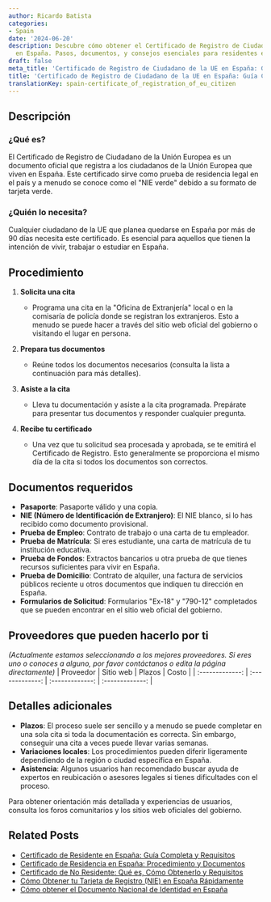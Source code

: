 ```yaml
---
author: Ricardo Batista
categories:
- Spain
date: '2024-06-20'
description: Descubre cómo obtener el Certificado de Registro de Ciudadano de la UE
  en España. Pasos, documentos, y consejos esenciales para residentes europeos.
draft: false
meta_title: 'Certificado de Registro de Ciudadano de la UE en España: Guía Completa'
title: 'Certificado de Registro de Ciudadano de la UE en España: Guía Completa'
translationKey: spain-certificate_of_registration_of_eu_citizen
---
```



## Descripción
### ¿Qué es?
El Certificado de Registro de Ciudadano de la Unión Europea es un documento oficial que registra a los ciudadanos de la Unión Europea que viven en España. Este certificado sirve como prueba de residencia legal en el país y a menudo se conoce como el "NIE verde" debido a su formato de tarjeta verde.

### ¿Quién lo necesita?
Cualquier ciudadano de la UE que planea quedarse en España por más de 90 días necesita este certificado. Es esencial para aquellos que tienen la intención de vivir, trabajar o estudiar en España.

## Procedimiento
1. **Solicita una cita**
   - Programa una cita en la "Oficina de Extranjería" local o en la comisaría de policía donde se registran los extranjeros. Esto a menudo se puede hacer a través del sitio web oficial del gobierno o visitando el lugar en persona.
   
2. **Prepara tus documentos**
   - Reúne todos los documentos necesarios (consulta la lista a continuación para más detalles).

3. **Asiste a la cita**
   - Lleva tu documentación y asiste a la cita programada. Prepárate para presentar tus documentos y responder cualquier pregunta.

4. **Recibe tu certificado**
   - Una vez que tu solicitud sea procesada y aprobada, se te emitirá el Certificado de Registro. Esto generalmente se proporciona el mismo día de la cita si todos los documentos son correctos.

## Documentos requeridos
- **Pasaporte**: Pasaporte válido y una copia.
- **NIE (Número de Identificación de Extranjero)**: El NIE blanco, si lo has recibido como documento provisional.
- **Prueba de Empleo**: Contrato de trabajo o una carta de tu empleador.
- **Prueba de Matrícula**: Si eres estudiante, una carta de matrícula de tu institución educativa.
- **Prueba de Fondos**: Extractos bancarios u otra prueba de que tienes recursos suficientes para vivir en España.
- **Prueba de Domicilio**: Contrato de alquiler, una factura de servicios públicos reciente u otros documentos que indiquen tu dirección en España.
- **Formularios de Solicitud**: Formularios "Ex-18" y "790-12" completados que se pueden encontrar en el sitio web oficial del gobierno.

## Proveedores que pueden hacerlo por ti
_(Actualmente estamos seleccionando a los mejores proveedores. Si eres uno o conoces a alguno, por favor contáctanos o edita la página directamente)_
| Proveedor        |     Sitio web     |     Plazos    |       Costo      |
| :-------------: | :-------------: |  :-------------: | :-------------: |

## Detalles adicionales
- **Plazos**: El proceso suele ser sencillo y a menudo se puede completar en una sola cita si toda la documentación es correcta. Sin embargo, conseguir una cita a veces puede llevar varias semanas.
- **Variaciones locales**: Los procedimientos pueden diferir ligeramente dependiendo de la región o ciudad específica en España.
- **Asistencia**: Algunos usuarios han recomendado buscar ayuda de expertos en reubicación o asesores legales si tienes dificultades con el proceso.

Para obtener orientación más detallada y experiencias de usuarios, consulta los foros comunitarios y los sitios web oficiales del gobierno.

## Related Posts

- [Certificado de Residente en España: Guía Completa y Requisitos](https://tramitit.com/es/guides/spain/certificado_de_residente/)
- [Certificado de Residencia en España: Procedimiento y Documentos](https://tramitit.com/es/guides/spain/certificado_de_empadronamiento/)
- [Certificado de No Residente: Qué es, Cómo Obtenerlo y Requisitos](https://tramitit.com/es/guides/spain/certificado_de_no_residente/)
- [Cómo Obtener tu Tarjeta de Registro (NIE) en España Rápidamente](https://tramitit.com/es/guides/spain/c%C3%A9dula_de_inscripci%C3%B3n/)
- [Cómo obtener el Documento Nacional de Identidad en España](https://tramitit.com/es/guides/spain/solicitud_del_dni/)